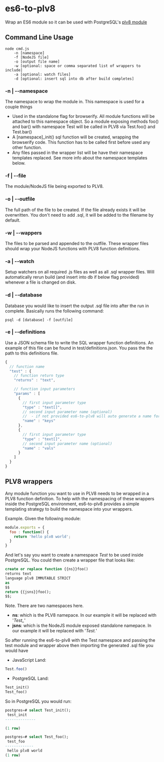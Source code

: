 # es6-to-plv8
Wrap an ES6 module so it can be used with PostgreSQL's [plv8 module](https://github.com/plv8/plv8)

## Command Line Usage

```
node cmd.js
    -n [namespace]
    -f [NodeJS file]
    -o [output file name]
    -w [optional: space or comma separated list of wrappers to include]
    -a [optional: watch files]
    -d [optional: insert sql into db after build completes]
```

### -n | --namespace

The namespace to wrap the module in.  This namespace is used for a couple things
- Used in the standalone flag for browserify.  All module functions will be attached
to this namespace object.  So a module exposing methods foo() and bar() with
namespace Test will be called in PLV8 via Test.foo() and Test.bar()
- A [namespace]\_init() sql function will be created, wrapping the browserify code.
This function has to be called first before used any other function.
- Any files passed in the wrapper list will be have their namespace templates replaced.  See
more info about the namespace templates below.

### -f | --file

The module/NodeJS file being exported to PLV8.

### -o | --outfile

The full path of the file to be created.  If the file already exists it will be overwritten.
You don't need to add .sql, it will be added to the filename by default.

### -w | --wappers

The files to be parsed and appended to the outfile.  These wrapper files should wrap your
NodeJS functions with PLV8 function definitions.

### -a | --watch

Setup watchers on all required .js files as well as all .sql wrapper files.  Will automatically rerun build (and insert into db if below flag provided) whenever a file is changed on disk.

### -d | --database

Database you would like to insert the output .sql file into after the run in complete.  Basically runs the following command:

```
psql -d [database] -f [outfile]
```

### -e | --definitions

Use a JSON schema file to write the SQL wrapper function definitions.
An example of this file can be found in test/definitions.json.  You pass the
the path to this definitions file.

```js
{
  // function name
  "test" : {
    // function return type
    "returns" : "text",

    // function input parameters
    "params" : [
      {
        // first input parameter type
        "type" : "text[]",
        // second input parameter name (optional)
        //  - if not provided es6-to-plv8 will auto generate a name for you
        "name" : "keys"
      },
      {
        // first input parameter type
        "type" : "text[]",
        // second input parameter name (optional)
        "name" : "vals"
      }
    ]
  }
}
```


## PLV8 wrappers

Any module function you want to use in PLV8 needs to be wrapped in a PLV8 function
definition.  To help with the namespacing of these wrappers inside the PostgreSQL
environment, es6-to-plv8 provides a simple templating strategy to build the namespace
into your wrappers.

Example.  Given the following module:
```js
module.exports = {
  foo : function() {
    return 'hello plv8 world';
  }
}
```

And let's say you want to create a namespace *Test* to be used inside PostgreSQL.
You could then create a wrapper file that looks like:

```sql
create or replace function {{ns}}foo()
returns text
language plv8 IMMUTABLE STRICT
as
$$
return {{jsns}}foo();
$$;
```

Note.  There are two namespaces here.
- **ns**: which is the PLV8 namepace.  In our example it will be replaced with '*Test_*'
- **jsns**: which is the NodeJS module exposed standalone namepace.  In our example it will be replaced with '*Test.*'

So after running the es6-to-plv8 with the Test namespace and passing the test module and wrapper above then importing the generated .sql file you would have

- JavaScript Land:
```js
Test.foo()
```

- PostgreSQL Land:
```sql
Test_init()
Test_foo()
```

So in PostgreSQL you would run:

```sql
postgres=# select Test_init();
 test_init
--------------

(1 row)

postgres=# select Test_foo();
 test_foo
-------------
 hello plv8 world
(1 row)
```
